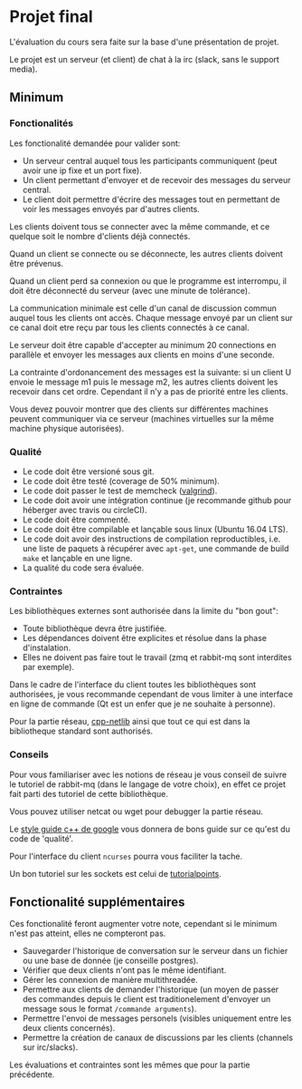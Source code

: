 # Projet final

L'évaluation du cours sera faite sur la base d'une présentation de projet.

Le projet est un serveur (et client) de chat à la irc (slack, sans le support media).

## Minimum

### Fonctionalités

Les fonctionalité demandée pour valider sont:

- Un serveur central auquel tous les participants communiquent (peut avoir une ip fixe et un port
  fixe).
- Un client permettant d'envoyer et de recevoir des messages du serveur central.
- Le client doit permettre d'écrire des messages tout en permettant de voir les messages envoyés par
  d'autres clients.

Les clients doivent tous se connecter avec la même commande, et ce quelque soit le nombre
d'clients déjà connectés.

Quand un client se connecte ou se déconnecte, les autres clients doivent être prévenus.

Quand un client perd sa connexion ou que le programme est interrompu, il doit être déconnecté du
serveur (avec une minute de tolérance).

La communication minimale est celle d'un canal de discussion commun auquel tous les clients ont
accès. Chaque message envoyé par un client sur ce canal doit etre reçu par tous les
clients connectés à ce canal.

Le serveur doit être capable d'accepter au minimum 20 connections en parallèle et envoyer les
messages aux clients en moins d'une seconde.

La contrainte d'ordonancement des messages est la suivante: si un client U envoie le message m1
puis le message m2, les autres clients doivent les recevoir dans cet ordre. Cependant il n'y a
pas de priorité entre les clients.

Vous devez pouvoir montrer que des clients sur différentes machines peuvent communiquer via ce
serveur (machines virtuelles sur la même machine physique autorisées).

### Qualité

- Le code doit être versioné sous git.
- Le code doit être testé (coverage de 50% minimum).
- Le code doit passer le test de memcheck
  ([valgrind](http://valgrind.org/docs/manual/quick-start.html)).
- Le code doit avoir une intégration continue (je recommande github pour héberger avec travis ou
  circleCI).
- Le code doit être commenté.
- Le code doit être compilable et lançable sous linux (Ubuntu 16.04 LTS).
- Le code doit avoir des instructions de compilation reproductibles, i.e. une liste de paquets à
  récupérer avec `apt-get`, une commande de build `make` et lançable en une ligne.
- La qualité du code sera évaluée.

### Contraintes

Les bibliothèques externes sont authorisée dans la limite du "bon gout":

- Toute bibliothèque devra être justifiée.
- Les dépendances doivent être explicites et résolue dans la phase d'instalation.
- Elles ne doivent pas faire tout le travail (zmq et rabbit-mq sont interdites par exemple).

Dans le cadre de l'interface du client toutes les bibliothèques sont authorisées, je vous recommande
cependant de vous limiter à une interface en ligne de commande (Qt est un enfer que je ne souhaite à
personne).

Pour la partie réseau, [cpp-netlib](http://cpp-netlib.org/) ainsi que tout ce qui est dans la
bibliotheque standard sont authorisés.

### Conseils

Pour vous familiariser avec les notions de réseau je vous conseil de suivre le tutoriel de rabbit-mq
(dans le langage de votre choix), en effet ce projet fait parti des tutoriel de cette bibliothèque.

Vous pouvez utiliser netcat ou wget pour debugger la partie réseau.

Le [style guide c++ de google](https://google.github.io/styleguide/cppguide.html) vous donnera de
bons guide sur ce qu'est du code de 'qualité'.

Pour l'interface du client `ncurses` pourra vous faciliter la tache.

Un bon tutoriel sur les sockets est celui de
[tutorialpoints](https://www.tutorialspoint.com/unix_sockets).

## Fonctionalité supplémentaires

Ces fonctionalité feront augmenter votre note, cependant si le minimum n'est pas atteint, elles ne
compteront pas.

- Sauvegarder l'historique de conversation sur le serveur dans un fichier ou une base de donnée (je
  conseille postgres).
- Vérifier que deux clients n'ont pas le même identifiant.
- Gérer les connexion de manière multithreadée.
- Permettre aux clients de demander l'historique (un moyen de passer des commandes depuis le
  client est traditionelement d'envoyer un message sous le format `/commande arguments`).
- Permettre l'envoi de messages personels (visibles uniquement entre les deux clients
  concernés).
- Permettre la création de canaux de discussions par les clients (channels sur irc/slacks).

Les évaluations et contraintes sont les mêmes que pour la partie précédente.
